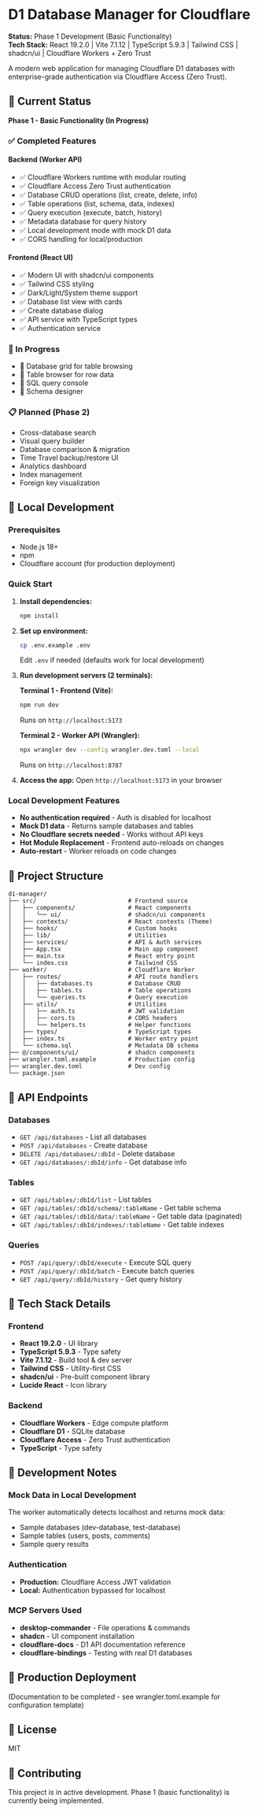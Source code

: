 # D1 Database Manager for Cloudflare

**Status:** Phase 1 Development (Basic Functionality)  
**Tech Stack:** React 19.2.0 | Vite 7.1.12 | TypeScript 5.9.3 | Tailwind CSS | shadcn/ui | Cloudflare Workers + Zero Trust

A modern web application for managing Cloudflare D1 databases with enterprise-grade authentication via Cloudflare Access (Zero Trust).

## 🎯 Current Status

**Phase 1 - Basic Functionality (In Progress)**

### ✅ Completed Features

#### Backend (Worker API)
- ✅ Cloudflare Workers runtime with modular routing
- ✅ Cloudflare Access Zero Trust authentication
- ✅ Database CRUD operations (list, create, delete, info)
- ✅ Table operations (list, schema, data, indexes)
- ✅ Query execution (execute, batch, history)
- ✅ Metadata database for query history
- ✅ Local development mode with mock D1 data
- ✅ CORS handling for local/production

#### Frontend (React UI)
- ✅ Modern UI with shadcn/ui components
- ✅ Tailwind CSS styling
- ✅ Dark/Light/System theme support
- ✅ Database list view with cards
- ✅ Create database dialog
- ✅ API service with TypeScript types
- ✅ Authentication service

### 🚧 In Progress
- 🔨 Database grid for table browsing
- 🔨 Table browser for row data
- 🔨 SQL query console
- 🔨 Schema designer

### 📋 Planned (Phase 2)
- Cross-database search
- Visual query builder
- Database comparison & migration
- Time Travel backup/restore UI
- Analytics dashboard
- Index management
- Foreign key visualization

## 🚀 Local Development

### Prerequisites
- Node.js 18+
- npm
- Cloudflare account (for production deployment)

### Quick Start

1. **Install dependencies:**
   ```bash
   npm install
   ```

2. **Set up environment:**
   ```bash
   cp .env.example .env
   ```
   Edit `.env` if needed (defaults work for local development)

3. **Run development servers (2 terminals):**
   
   **Terminal 1 - Frontend (Vite):**
   ```bash
   npm run dev
   ```
   Runs on `http://localhost:5173`

   **Terminal 2 - Worker API (Wrangler):**
   ```bash
   npx wrangler dev --config wrangler.dev.toml --local
   ```
   Runs on `http://localhost:8787`

4. **Access the app:**
   Open `http://localhost:5173` in your browser

### Local Development Features

- **No authentication required** - Auth is disabled for localhost
- **Mock D1 data** - Returns sample databases and tables
- **No Cloudflare secrets needed** - Works without API keys
- **Hot Module Replacement** - Frontend auto-reloads on changes
- **Auto-restart** - Worker reloads on code changes

## 📁 Project Structure

```
d1-manager/
├── src/                          # Frontend source
│   ├── components/               # React components
│   │   └── ui/                   # shadcn/ui components
│   ├── contexts/                 # React contexts (Theme)
│   ├── hooks/                    # Custom hooks
│   ├── lib/                      # Utilities
│   ├── services/                 # API & Auth services
│   ├── App.tsx                   # Main app component
│   ├── main.tsx                  # React entry point
│   └── index.css                 # Tailwind CSS
├── worker/                       # Cloudflare Worker
│   ├── routes/                   # API route handlers
│   │   ├── databases.ts          # Database CRUD
│   │   ├── tables.ts             # Table operations
│   │   └── queries.ts            # Query execution
│   ├── utils/                    # Utilities
│   │   ├── auth.ts               # JWT validation
│   │   ├── cors.ts               # CORS headers
│   │   └── helpers.ts            # Helper functions
│   ├── types/                    # TypeScript types
│   ├── index.ts                  # Worker entry point
│   └── schema.sql                # Metadata DB schema
├── @/components/ui/              # shadcn components
├── wrangler.toml.example         # Production config
├── wrangler.dev.toml             # Dev config
└── package.json
```

## 🔧 API Endpoints

### Databases
- `GET /api/databases` - List all databases
- `POST /api/databases` - Create database
- `DELETE /api/databases/:dbId` - Delete database
- `GET /api/databases/:dbId/info` - Get database info

### Tables
- `GET /api/tables/:dbId/list` - List tables
- `GET /api/tables/:dbId/schema/:tableName` - Get table schema
- `GET /api/tables/:dbId/data/:tableName` - Get table data (paginated)
- `GET /api/tables/:dbId/indexes/:tableName` - Get table indexes

### Queries
- `POST /api/query/:dbId/execute` - Execute SQL query
- `POST /api/query/:dbId/batch` - Execute batch queries
- `GET /api/query/:dbId/history` - Get query history

## 🎨 Tech Stack Details

### Frontend
- **React 19.2.0** - UI library
- **TypeScript 5.9.3** - Type safety
- **Vite 7.1.12** - Build tool & dev server
- **Tailwind CSS** - Utility-first CSS
- **shadcn/ui** - Pre-built component library
- **Lucide React** - Icon library

### Backend
- **Cloudflare Workers** - Edge compute platform
- **Cloudflare D1** - SQLite database
- **Cloudflare Access** - Zero Trust authentication
- **TypeScript** - Type safety

## 📝 Development Notes

### Mock Data in Local Development
The worker automatically detects localhost and returns mock data:
- Sample databases (dev-database, test-database)
- Sample tables (users, posts, comments)
- Sample query results

### Authentication
- **Production:** Cloudflare Access JWT validation
- **Local:** Authentication bypassed for localhost

### MCP Servers Used
- **desktop-commander** - File operations & commands
- **shadcn** - UI component installation
- **cloudflare-docs** - D1 API documentation reference
- **cloudflare-bindings** - Testing with real D1 databases

## 🚀 Production Deployment

(Documentation to be completed - see wrangler.toml.example for configuration template)

## 📄 License

MIT

## 🤝 Contributing

This project is in active development. Phase 1 (basic functionality) is currently being implemented.

